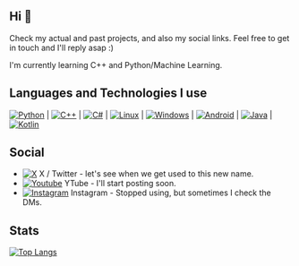 ## Hi 👋
Check my actual and past projects, and also my social links.
Feel free to get in touch and I'll reply asap :)

I'm currently learning C++ and Python/Machine Learning.

## Languages and Technologies I use
[![Python](https://img.shields.io/badge/-PYTHON-ffffff?style=flat-square&logo=python&logoColor=white&labelColor=3776AB&color=FFEE97)](https://github.com/paulomelgaco)  |  [![C++](https://img.shields.io/badge/-C%2B%2B-ffffff?style=flat-square&logo=cplusplus&logoColor=white&labelColor=00599C&color=20B5DA)](https://github.com/paulomelgaco) |  [![C#](https://img.shields.io/badge/-C%23-ffffff?style=flat-square&logo=csharp&logoColor=white&labelColor=512BD4&color=219092)](https://github.com/paulomelgaco)  |  [![Linux](https://img.shields.io/badge/-LINUX-ffffff?style=flat-square&logo=linux&logoColor=black&labelColor=FCC624&color=595959)](https://github.com/paulomelgaco)  |  [![Windows](https://img.shields.io/badge/-Windows-ffffff?style=flat-square&logo=windows&logoColor=white&labelColor=0078D4&color=070754)](https://github.com/paulomelgaco)  |  [![Android](https://img.shields.io/badge/-ANDROID-ffffff?style=flat-square&logo=android&logoColor=3DDC84&labelColor=f9f9f9&color=black)](https://github.com/paulomelgaco)  |  [![Java](https://img.shields.io/badge/-JAVA-B70126?style=flat-square&logo=gitea&logoColor=white&labelColor=B70126&color=437291)](https://github.com/paulomelgaco)  |  [![Kotlin](https://img.shields.io/badge/-KOTLIN-ffffff?style=flat-square&logo=kotlin&logoColor=white&labelColor=7F52FF&color=76C361)](https://github.com/paulomelgaco)

## Social
* [![X](https://img.shields.io/badge/--black?style=flat-square&logo=x&logoColor=white&labelColor=black&color=090909)](https://twitter.com/_paulomelgaco) X / Twitter - let's see when we get used to this new name.
* [![Youtube](https://img.shields.io/badge/--black?style=flat-square&logo=youtube&logoColor=white&labelColor=FF0000&color=FF0000)](https://www.youtube.com/@PauloMelgaco) YTube - I'll start posting soon.
* [![Instagram](https://img.shields.io/badge/--black?style=flat-square&logo=instagram&logoColor=white&labelColor=%23E4405F&color=%23E4405F)](https://www.instagram.com/paulomelgacco) Instagram - Stopped using, but sometimes I check the DMs.

## Stats
[![Top Langs](https://github-readme-stats.vercel.app/api/top-langs/?username=YOUR-USER-NAME)](https://github.com/anuraghazra/github-readme-stats)

<!--
**paulomelgaco/paulomelgaco** is a ✨ _special_ ✨ repository because its `README.md` (this file) appears on your GitHub profile.

Here are some ideas to get you started:

- 🔭 I’m currently working on ...
- 🌱 I’m currently learning ...
- 👯 I’m looking to collaborate on ...
- 🤔 I’m looking for help with ...
- 💬 Ask me about ...
- 📫 How to reach me: ...
- 😄 Pronouns: ...
- ⚡ Fun fact: ...
-->
